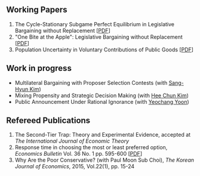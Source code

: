 ## Working Papers
1. The Cycle-Stationary Subgame Perfect Equilibrium in Legislative Bargaining without Replacement [[PDF](https://www.dropbox.com/s/sexydlcntyjwq95/CycleStationaryEquilibriumInLegislativeBargaining.pdf "PDF")]  
2. "One Bite at the Apple": Legislative Bargaining without Replacement [[PDF](http://google.com "To Be Updated")]  
3. Population Uncertainty in Voluntary Contributions of Public Goods [[PDF](https://www.dropbox.com/s/6htn5226xdve53c/PopulationUncertaintyInVolutaryContributions.pdf "PDF")]

## Work in progress
* Multilateral Bargaining with Proposer Selection Contests (with [Sang-Hyun Kim](https://sites.google.com/site/sanghyunkim46/home "Sang-Hyun Kim's webpage"))
* Mixing Propensity and Strategic Decision Making (with [Hee Chun Kim](https://sites.google.com/site/hckim0822/home "Hee Chun Kim's webpage"))
* Public Announcement Under Rational Ignorance (with [Yeochang Yoon](https://sites.google.com/site/yyeochang/ "Yeochang Yoon's webpage"))

## Refereed Publications
1. The Second-Tier Trap: Theory and Experimental Evidence, accepted at _The International Journal of Economic Theory_
2. Response time in choosing the most or least preferred option, _Economics Bulletin_ Vol. 36 No. 1 pp. 595-600 [[PDF](http://www.accessecon.com/Pubs/EB/2016/Volume36/EB-16-V36-I1-P59.pdf "PDF")]  
3. Why Are the Poor Conservative? (with Paul Moon Sub Choi), _The Korean Journal of Economics_, 2015, Vol.22(1), pp. 15-24
